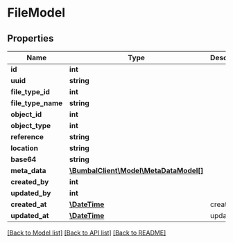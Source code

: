 # FileModel

## Properties
Name | Type | Description | Notes
------------ | ------------- | ------------- | -------------
**id** | **int** |  | [optional] 
**uuid** | **string** |  | [optional] 
**file_type_id** | **int** |  | [optional] 
**file_type_name** | **string** |  | [optional] 
**object_id** | **int** |  | [optional] 
**object_type** | **int** |  | [optional] 
**reference** | **string** |  | [optional] 
**location** | **string** |  | [optional] 
**base64** | **string** |  | [optional] 
**meta_data** | [**\BumbalClient\Model\MetaDataModel[]**](MetaDataModel.md) |  | [optional] 
**created_by** | **int** |  | [optional] 
**updated_by** | **int** |  | [optional] 
**created_at** | [**\DateTime**](\DateTime.md) | created_at | [optional] 
**updated_at** | [**\DateTime**](\DateTime.md) | updated_at | [optional] 

[[Back to Model list]](../README.md#documentation-for-models) [[Back to API list]](../README.md#documentation-for-api-endpoints) [[Back to README]](../README.md)


